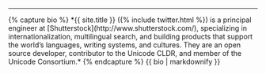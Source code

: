 <hr style="margin-top: 1.5em">
{% capture bio %}
*{{ site.title }} ({% include twitter.html %}) is a principal engineer at
[Shutterstock](http://www.shutterstock.com/), specializing in
internationalization, multilingual search, and building products that support
the world’s languages, writing systems, and cultures. They are an open source
developer, contributor to the Unicode CLDR, and member of the Unicode
Consortium.*
{% endcapture %}
{{ bio | markdownify }}
